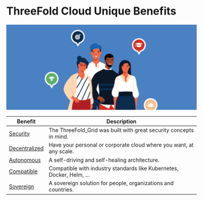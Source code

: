 # ThreeFold Cloud Unique Benefits

![](img/benefits.jpg)

| Benefit                            | Description                                                           |
| ---------------------------------- | --------------------------------------------------------------------- |
| [Security](usp_secure)             | The ThreeFold_Grid was built with great security concepts in mind.    |
| [Decentralized](usp_decentralized) | Have your personal or corporate cloud where you want, at any scale.   |
| [Autonomous](usp_autonomous)       | A self-driving and self-healing architecture.                         |
| [Compatible](usp_compatible)       | Compatible with industry standards like Kubernetes, Docker, Helm, ... |
| [Sovereign](usp_sovereign)         | A sovereign solution for people, organizations and countries.         |
